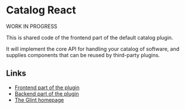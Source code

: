 # Catalog React

WORK IN PROGRESS

This is shared code of the frontend part of the default catalog plugin.

It will implement the core API for handling your catalog of software, and
supplies components that can be reused by third-party plugins.

## Links

- [Frontend part of the plugin](https://github.com/kozmoai/glint/tree/master/plugins/catalog)
- [Backend part of the plugin](https://github.com/kozmoai/glint/tree/master/plugins/catalog-backend)
- [The Glint homepage](https://glint.io)
